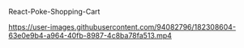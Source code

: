 React-Poke-Shopping-Cart





https://user-images.githubusercontent.com/94082796/182308604-63e0e9b4-a964-40fb-8987-4c8ba78fa513.mp4

